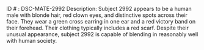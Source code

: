 ID # : DSC-MATE-2992
Description: Subject 2992 appears to be a human male with blonde hair, red clown eyes, and distinctive spots across their face. They wear a green cross earring in one ear and a red victory band on their forehead. Their clothing typically includes a red scarf. Despite their unusual appearance, subject 2992 is capable of blending in reasonably well with human society.